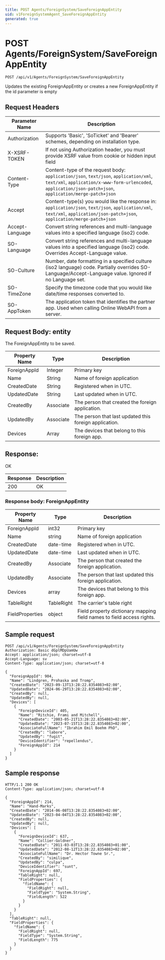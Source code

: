 ```yaml
---
title: POST Agents/ForeignSystem/SaveForeignAppEntity
uid: v1ForeignSystemAgent_SaveForeignAppEntity
generated: true
---
```


# POST Agents/ForeignSystem/SaveForeignAppEntity

```http
POST /api/v1/Agents/ForeignSystem/SaveForeignAppEntity
```

Updates the existing ForeignAppEntity or creates a new ForeignAppEntity if the id parameter is empty








## Request Headers

| Parameter Name | Description |
|----------------|-------------|
| Authorization  | Supports 'Basic', 'SoTicket' and 'Bearer' schemes, depending on installation type. |
| X-XSRF-TOKEN   | If not using Authorization header, you must provide XSRF value from cookie or hidden input field |
| Content-Type | Content-type of the request body: `application/json`, `text/json`, `application/xml`, `text/xml`, `application/x-www-form-urlencoded`, `application/json-patch+json`, `application/merge-patch+json` |
| Accept         | Content-type(s) you would like the response in: `application/json`, `text/json`, `application/xml`, `text/xml`, `application/json-patch+json`, `application/merge-patch+json` |
| Accept-Language | Convert string references and multi-language values into a specified language (iso2) code. |
| SO-Language | Convert string references and multi-language values into a specified language (iso2) code. Overrides Accept-Language value. |
| SO-Culture | Number, date formatting in a specified culture (iso2 language) code. Partially overrides SO-Language/Accept-Language value. Ignored if no Language set. |
| SO-TimeZone | Specify the timezone code that you would like date/time responses converted to. |
| SO-AppToken | The application token that identifies the partner app. Used when calling Online WebAPI from a server. |

## Request Body: entity 

The ForeignAppEntity to be saved. 

| Property Name | Type |  Description |
|----------------|------|--------------|
| ForeignAppId | Integer | Primary key |
| Name | String | Name of foreign application |
| CreatedDate | String | Registered when  in UTC. |
| UpdatedDate | String | Last updated when  in UTC. |
| CreatedBy | Associate | The person that created the foreign application. |
| UpdatedBy | Associate | The person that last updated this foreign application. |
| Devices | Array | The devices that belong to this foreign app. |

## Response:

OK

| Response | Description |
|----------------|-------------|
| 200 | OK |

### Response body: ForeignAppEntity

| Property Name | Type |  Description |
|----------------|------|--------------|
| ForeignAppId | int32 | Primary key |
| Name | string | Name of foreign application |
| CreatedDate | date-time | Registered when  in UTC. |
| UpdatedDate | date-time | Last updated when  in UTC. |
| CreatedBy | Associate | The person that created the foreign application. |
| UpdatedBy | Associate | The person that last updated this foreign application. |
| Devices | array | The devices that belong to this foreign app. |
| TableRight | TableRight | The carrier's table right |
| FieldProperties | object | Field property dictionary mapping field names to field access rights. |

## Sample request

```http!
POST /api/v1/Agents/ForeignSystem/SaveForeignAppEntity
Authorization: Basic dGplMDpUamUw
Accept: application/json; charset=utf-8
Accept-Language: sv
Content-Type: application/json; charset=utf-8

{
  "ForeignAppId": 904,
  "Name": "Lindgren, Prohaska and Tromp",
  "CreatedDate": "2023-09-13T13:28:22.8354083+02:00",
  "UpdatedDate": "2024-06-29T13:28:22.8354083+02:00",
  "CreatedBy": null,
  "UpdatedBy": null,
  "Devices": [
    {
      "ForeignDeviceId": 405,
      "Name": "Ritchie, Frami and Mitchell",
      "CreatedDate": "2003-05-21T13:28:22.8354083+02:00",
      "UpdatedDate": "2023-07-15T13:28:22.8354083+02:00",
      "AssociateFullName": "Ibrahim Emil Boehm PhD",
      "CreatedBy": "labore",
      "UpdatedBy": "fugit",
      "DeviceIdentifier": "repellendus",
      "ForeignAppId": 214
    }
  ]
}
```

## Sample response

```http_
HTTP/1.1 200 OK
Content-Type: application/json; charset=utf-8

{
  "ForeignAppId": 214,
  "Name": "Hand-Marks",
  "CreatedDate": "2014-06-08T13:28:22.8354083+02:00",
  "UpdatedDate": "2023-04-04T13:28:22.8354083+02:00",
  "CreatedBy": null,
  "UpdatedBy": null,
  "Devices": [
    {
      "ForeignDeviceId": 637,
      "Name": "Collier-Goldner",
      "CreatedDate": "2011-03-03T13:28:22.8354083+01:00",
      "UpdatedDate": "2012-08-12T13:28:22.8354083+02:00",
      "AssociateFullName": "Dr. Hector Towne Sr.",
      "CreatedBy": "similique",
      "UpdatedBy": "culpa",
      "DeviceIdentifier": "sunt",
      "ForeignAppId": 697,
      "TableRight": null,
      "FieldProperties": {
        "fieldName": {
          "FieldRight": null,
          "FieldType": "System.String",
          "FieldLength": 522
        }
      }
    }
  ],
  "TableRight": null,
  "FieldProperties": {
    "fieldName": {
      "FieldRight": null,
      "FieldType": "System.String",
      "FieldLength": 775
    }
  }
}
```